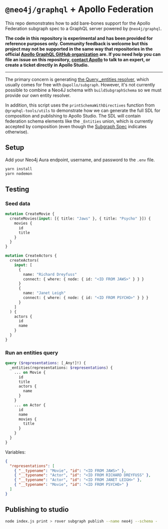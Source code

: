 # `@neo4j/graphql` + Apollo Federation

This repo demonstrates how to add bare-bones support for the Apollo Federation
subgraph spec to a GraphQL server powered by `@neo4j/graphql`.

**The code in this repository is experimental and has been provided for reference purposes only. Community feedback is welcome but this project may not be supported in the same way that repositories in the official [Apollo GraphQL GitHub organization](https://github.com/apollographql) are. If you need help you can file an issue on this repository, [contact Apollo](https://www.apollographql.com/contact-sales) to talk to an expert, or create a ticket directly in Apollo Studio.**

---

The primary concern is generating [the Query.\_entities resolver](https://www.apollographql.com/docs/federation/entities#reference-resolvers),
which usually comes for free with `@apollo/subgraph`. However, it's not
currently possible to combine a Neo4J schema with `buildSubgraphSchema` so we
must provide our own entity resolver.

In addition, this script uses the `printSchemaWithDirectives` function from
`@graphql-tools/utils` to demonstrate how we can generate the full SDL for
composition and publishing to Apollo Studio. The SDL will contain federation
schema elements like the `_Entities` union, which is currently accepted by
composition (even though the [Subgraph Spec](https://www.apollographql.com/docs/federation/federation-spec/)
indicates otherwise).

## Setup

Add your Neo4j Aura endpoint, username, and password to the `.env` file.

```sh
yarn install
yarn nodemon
```

## Testing

### Seed data

```graphql
mutation CreateMovie {
  createMovies(input: [{ title: "Jaws" }, { title: "Psycho" }]) {
    movies {
      id
      title
    }
  }
}
```

```graphql
mutation CreateActors {
  createActors(
    input: [
      {
        name: "Richard Dreyfuss"
        connect: { where: { node: { id: "<ID FROM JAWS>" } } }
      }
      {
        name: "Janet Leigh"
        connect: { where: { node: { id: "<ID FROM PSYCHO>" } } }
      }
    ]
  ) {
    actors {
      id
      name
    }
  }
}
```

### Run an entities query

```graphql
query ($representations: [_Any!]!) {
  _entities(representations: $representations) {
    ... on Movie {
      id
      title
      actors {
        name
      }
    }
    ... on Actor {
      id
      name
      movies {
        title
      }
    }
  }
}
```

Variables:

```json
{
  "representations": [
    { "__typename": "Movie", "id": "<ID FROM JAWS>" },
    { "__typename": "Actor", "id": "<ID FROM RICHARD DREYFUSS" },
    { "__typename": "Actor", "id": "<ID FROM JANET LEIGH>" },
    { "__typename": "Movie", "id": "<ID FROM PSYCHO>" }
  ]
}
```

## Publishing to studio

```sh
node index.js print > rover subgraph publish --name neo4j --schema -
```
